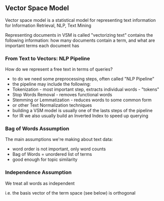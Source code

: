 ## Vector Space Model

Vector space model is a statistical model for representing text information for Information Retrieval, NLP, Text Mining

Representing documents in VSM is called "vectorizing text"
contains the following information: how many documents contain a term, and what are important terms each document has


### From Text to Vectors: NLP Pipeline

How do we represent a free text in terms of queries?

* to do we need some preprocessing steps, often called "NLP Pipeline"
* the pipeline may include the following:
* Tokenization - most important step, extracts individual words - "tokens"
* Stop Words Removal - removes functional words
* Stemming or Lemmatization - reduces words to some common form
* or other Text Normalization techniques
* building a VSM model is usually one of the lasts steps of the pipeline
* for IR we also usually build an Inverted Index to speed up querying

### Bag of Words Assumption

The main assumptions we're making about text data:

* word order is not important, only word counts
* Bag of Words = unordered list of terms
* good enough for topic similarity

### Independence Assumption

We treat all words as independent

i.e. the basis vector of the term space (see below) is orthogonal

